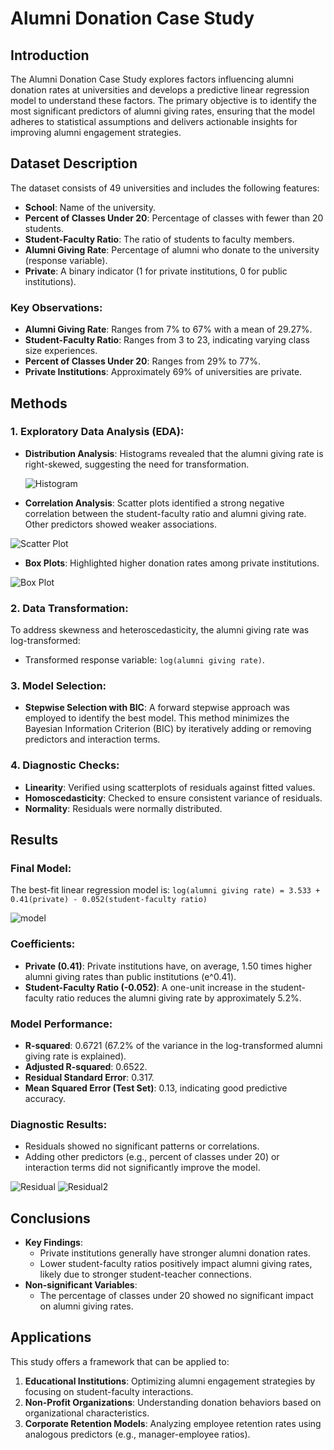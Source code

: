 # Alumni Donation Case Study

## Introduction
The Alumni Donation Case Study explores factors influencing alumni donation rates at universities and develops a predictive linear regression model to understand these factors. The primary objective is to identify the most significant predictors of alumni giving rates, ensuring that the model adheres to statistical assumptions and delivers actionable insights for improving alumni engagement strategies.

## Dataset Description
The dataset consists of 49 universities and includes the following features:

- **School**: Name of the university.
- **Percent of Classes Under 20**: Percentage of classes with fewer than 20 students.
- **Student-Faculty Ratio**: The ratio of students to faculty members.
- **Alumni Giving Rate**: Percentage of alumni who donate to the university (response variable).
- **Private**: A binary indicator (1 for private institutions, 0 for public institutions).

### Key Observations:
- **Alumni Giving Rate**: Ranges from 7% to 67% with a mean of 29.27%.
- **Student-Faculty Ratio**: Ranges from 3 to 23, indicating varying class size experiences.
- **Percent of Classes Under 20**: Ranges from 29% to 77%.
- **Private Institutions**: Approximately 69% of universities are private.

## Methods
### 1. Exploratory Data Analysis (EDA):
- **Distribution Analysis**: Histograms revealed that the alumni giving rate is right-skewed, suggesting the need for transformation.

  ![Histogram](hist.png)
- **Correlation Analysis**: Scatter plots identified a strong negative correlation between the student-faculty ratio and alumni giving rate. Other predictors showed weaker associations.

![Scatter Plot](scatter.png)
- **Box Plots**: Highlighted higher donation rates among private institutions.

![Box Plot](boxplot.png)

### 2. Data Transformation:
To address skewness and heteroscedasticity, the alumni giving rate was log-transformed:
- Transformed response variable: `log(alumni giving rate)`.

### 3. Model Selection:
- **Stepwise Selection with BIC**: A forward stepwise approach was employed to identify the best model. This method minimizes the Bayesian Information Criterion (BIC) by iteratively adding or removing predictors and interaction terms.

### 4. Diagnostic Checks:
- **Linearity**: Verified using scatterplots of residuals against fitted values.
- **Homoscedasticity**: Checked to ensure consistent variance of residuals.
- **Normality**: Residuals were normally distributed.

## Results
### Final Model:
The best-fit linear regression model is:
`log(alumni giving rate) = 3.533 + 0.41(private) - 0.052(student-faculty ratio)`

![model](model.png)

### Coefficients:
- **Private (0.41)**: Private institutions have, on average, 1.50 times higher alumni giving rates than public institutions (e^0.41).
- **Student-Faculty Ratio (-0.052)**: A one-unit increase in the student-faculty ratio reduces the alumni giving rate by approximately 5.2%.


### Model Performance:
- **R-squared**: 0.6721 (67.2% of the variance in the log-transformed alumni giving rate is explained).
- **Adjusted R-squared**: 0.6522.
- **Residual Standard Error**: 0.317.
- **Mean Squared Error (Test Set)**: 0.13, indicating good predictive accuracy.

### Diagnostic Results:
- Residuals showed no significant patterns or correlations.
- Adding other predictors (e.g., percent of classes under 20) or interaction terms did not significantly improve the model.


![Residual](residual.png)
![Residual2](residual2.png)

## Conclusions
- **Key Findings**:
  - Private institutions generally have stronger alumni donation rates.
  - Lower student-faculty ratios positively impact alumni giving rates, likely due to stronger student-teacher connections.
- **Non-significant Variables**:
  - The percentage of classes under 20 showed no significant impact on alumni giving rates.

## Applications
This study offers a framework that can be applied to:
1. **Educational Institutions**: Optimizing alumni engagement strategies by focusing on student-faculty interactions.
2. **Non-Profit Organizations**: Understanding donation behaviors based on organizational characteristics.
3. **Corporate Retention Models**: Analyzing employee retention rates using analogous predictors (e.g., manager-employee ratios).

